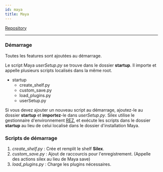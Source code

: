 ```yaml
---
id: maya
title: Maya
---
```


[Repository](https://github.com/ArtFXDev/silex_houdini)

---

### Démarrage

Toutes les features sont ajoutées au démarrage.

Le script Maya _userSetup.py_ se trouve dans le dossier **startup**. Il importe et appelle plusieurs scripts localisés dans la même root.

- startup
  - create_shelf.py
  - custom_save.py
  - load_plugins.py
  - userSetup.py

Si vous devez ajouter un nouveau script au démarrage, ajoutez-le au dossier **startup** et **importez**-le dans _userSetup.py_. Silex utilise le gestionnaire d'environnement [REZ](../../Workflow/Rez/Rez.mdx), et exécute les scripts dans le dossier **startup** au lieu de celui localisé dans le dossier d'installation Maya.

### Scripts de démarrage

1. _create_shelf.py_ : Crée et remplit le shelf **Silex**.
2. _custom_save.py_ : Ajout de raccourcis pour l'enregistrement. (Appelle des actions silex au lieu de Maya save)
3. _load_plugins.py_ : Charge les plugins nécessaires.
